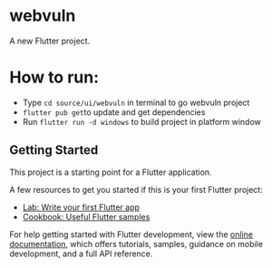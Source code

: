 # webvuln

A new Flutter project.

# How to run:
- Type `cd source/ui/webvuln` in terminal to go webvuln project
- `flutter pub get`to update and get dependencies 
- Run `flutter run -d windows` to build project in platform window

## Getting Started

This project is a starting point for a Flutter application.

A few resources to get you started if this is your first Flutter project:

- [Lab: Write your first Flutter app](https://docs.flutter.dev/get-started/codelab)
- [Cookbook: Useful Flutter samples](https://docs.flutter.dev/cookbook)

For help getting started with Flutter development, view the
[online documentation](https://docs.flutter.dev/), which offers tutorials,
samples, guidance on mobile development, and a full API reference.
